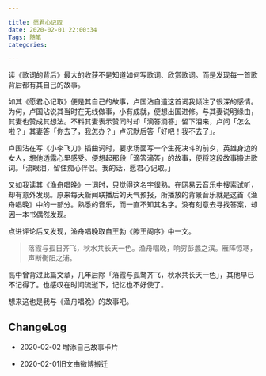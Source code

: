 ```yaml
---

title: 愿君心记取
date: 2020-02-01 22:00:34
Tags: 随笔
categories:

---
```


读《歌词的背后》最大的收获不是知道如何写歌词、欣赏歌词。而是发现每一首歌背后都有其自己的故事。

<!--more-->

如其《愿君心记取》便是其自己的故事，卢国沾自道这首词我倾注了很深的感情。为何，卢国沾说其当时在无线做事，小有成就，便想出国进修。与其妻说明缘由，其妻也赞成其想法。不料其妻表示赞同时却「滴答滴答」留下泪来，卢问「怎么啦？」其妻答「你去了，我怎办？」卢沉默后答「好吧！我不去了」。

卢国沾在写《小李飞刀》插曲词时，要求场面写一个生死决斗的前夕，英雄身边的女人，想他透露心里感受。便想起那段「滴答滴答」的故事，便将这段故事搬进歌词。「流眼泪，留住痴心伴侣。我的话，愿君心记取。」

又如我读其《渔舟唱晚》一词时，只觉得这名字很熟。在网易云音乐中搜索试听，却有意外发现。原来每天新闻联播后的天气预报，所播放的背景音乐就是这首《渔舟唱晚》中的一部分。熟悉的音乐，而一直不知其名字。没有刻意去寻找答案，却因一本书偶然发现。

点进评论后又发现，渔舟唱晚取自王勃《滕王阁序》中一文。

> 落霞与孤日齐飞，秋水共长天一色。渔舟唱晚，响穷彭蠡之滨。雁阵惊寒，声断衡阳之浦。

高中曾背过此篇文章，几年后除「落霞与孤鹜齐飞，秋水共长天一色」，其他早已不记得了。也感叹在时间流逝下，记忆也不好使了。

想来这也是我与《渔舟唱晚》的故事吧。

## ChangeLog

- 2020-02-02 增添自己故事卡片

- 2020-02-01旧文由微博搬迁

